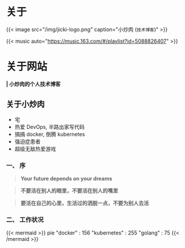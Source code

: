 # 关于



{{< image src="/img/jicki-logo.png" caption="小炒肉 (`技术博客`)" >}}


{{< music auto="https://music.163.com/#/playlist?id=5088826407" >}}




# 关于网站


**| 小炒肉的个人技术博客**



## 关于小炒肉

* 宅
* 热爱 DevOps, 半路出家写代码
* 搞搞 docker, 倒腾 kubernetes
* 强迫症患者
* 超级无敌热爱游戏


### 一、 序

> **Your future depends on your dreams**

> **不要活在别人的眼里，不要活在别人的嘴里**

> **要活在自己的心里，生活过的洒脱一点，不要为别人去活**


### 二、 工作状况


{{< mermaid >}}
pie
    "docker" : 156
    "kubernetes" : 255
    "golang" : 75
{{< /mermaid >}}


